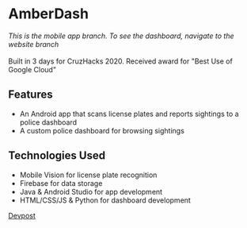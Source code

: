 # AmberDash
*This is the mobile app branch. To see the dashboard, navigate to the website branch*
<br/>
<br/>
Built in 3 days for CruzHacks 2020. Received award for "Best Use of Google Cloud"
## Features
* An Android app that scans license plates and reports sightings to a police dashboard
* A custom police dashboard for browsing sightings

## Technologies Used
* Mobile Vision for license plate recognition
* Firebase for data storage
* Java & Android Studio for app development
* HTML/CSS/JS & Python for dashboard development

[Devpost](https://devpost.com/software/amber-dash)
